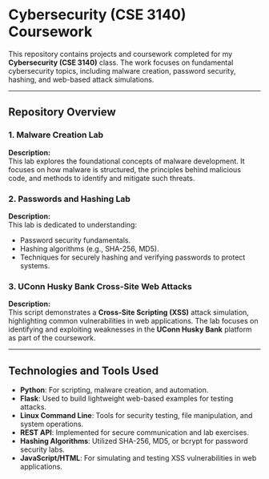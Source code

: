 # **Cybersecurity (CSE 3140) Coursework**  

This repository contains projects and coursework completed for my **Cybersecurity (CSE 3140)** class. The work focuses on fundamental cybersecurity topics, including malware creation, password security, hashing, and web-based attack simulations.  

---

## **Repository Overview**  

### **1. Malware Creation Lab**  
**Description:**  
This lab explores the foundational concepts of malware development. It focuses on how malware is structured, the principles behind malicious code, and methods to identify and mitigate such threats.  

### **2. Passwords and Hashing Lab**  
**Description:**  
This lab is dedicated to understanding:  
- Password security fundamentals.  
- Hashing algorithms (e.g., SHA-256, MD5).  
- Techniques for securely hashing and verifying passwords to protect systems.  

### **3. UConn Husky Bank Cross-Site Web Attacks**  
**Description:**  
This script demonstrates a **Cross-Site Scripting (XSS)** attack simulation, highlighting common vulnerabilities in web applications. The lab focuses on identifying and exploiting weaknesses in the **UConn Husky Bank** platform as part of the coursework.  

---

## **Technologies and Tools Used**  

- **Python**: For scripting, malware creation, and automation.  
- **Flask**: Used to build lightweight web-based examples for testing attacks.  
- **Linux Command Line**: Tools for security testing, file manipulation, and system operations.  
- **REST API**: Implemented for secure communication and lab exercises.  
- **Hashing Algorithms**: Utilized SHA-256, MD5, or bcrypt for password security labs.  
- **JavaScript/HTML**: For simulating and testing XSS vulnerabilities in web applications.
